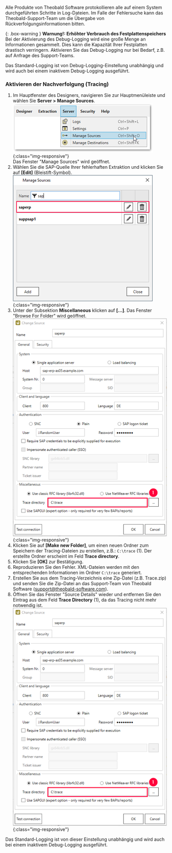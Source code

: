 Alle Produkte von Theobald Software protokollieren alle auf einem System durchgeführten Schritte in Log-Dateien.
Im Falle der Fehlersuche kann das Theobald-Support-Team um die Übergabe von Rückverfolgungsinformationen bitten.

{: .box-warning }
**Warnung!: Erhöhter Verbrauch des Festplattenspeichers** <br>
Bei der Aktivierung des Debug-Logging wird eine große Menge an Informationen gesammelt. Dies kann die Kapazität Ihrer Festplatten drastisch verringern.
Aktivieren Sie das Debug-Logging nur bei Bedarf, z.B. auf Anfrage des Support-Teams.

Das Standard-Logging ist von Debug-Logging-Einstellung unabhängig und wird auch bei einem inaktivem Debug-Logging ausgeführt.


### Aktivieren der Nachverfolgung (Tracing)
1. Im Hauptfenster des Designers, navigieren Sie zur Hauptmenüleiste und wählen Sie **Server > Manage Sources**.
![XU-Create-Connection-1](/img/content/server_manage_sources.png){:class="img-responsive"}
<br> Das Fenster "Manage Sources" wird geöffnet.
2. Wählen Sie die SAP-Quelle Ihrer fehlerhaften Extraktion und klicken Sie auf **[Edit]** (Bleistift-Symbol). 
![sap-source](/img/content/edit_sap_source.png){:class="img-responsive"}
3. Unter der Subsektion **Miscellaneous** klicken auf **[...]**. Das Fenster "Browse For Folder" wird geöffnet.
![tracing-path](/img/content/xu_tracing_path.png){:class="img-responsive"}
4. Klicken Sie auf **[Make new Folder]**, um einen neuen Ordner zum Speichern der Tracing-Dateien zu erstellen, z.B.: `C:\trace` (1). Der erstellte Ordner erscheint im Feld **Trace directory**.
5. Klicken Sie **[OK]** zur Bestätigung.
6. Reproduzieren Sie den Fehler. XML-Dateien werden mit den entsprechenden Informationen im Ordner `C:\trace` generiert. 
7. Erstellen Sie aus dem Tracing-Verzeichnis eine Zip-Datei (z.B. Trace.zip) und senden Sie die Zip-Datei an das Support-Team von Theobald Software (support@theobald-software.com).
8. Öffnen Sie das Fenster "Source Details" wieder und entfernen Sie den Eintrag aus dem Feld **Trace Directory** (1), da das Tracing nicht mehr notwendig ist. 
![tracing-path](/img/content/xu_tracing_path.png){:class="img-responsive"}

Das Standard-Logging ist von dieser Einstellung unabhängig und wird auch bei einem inaktivem Debug-Logging ausgeführt.
